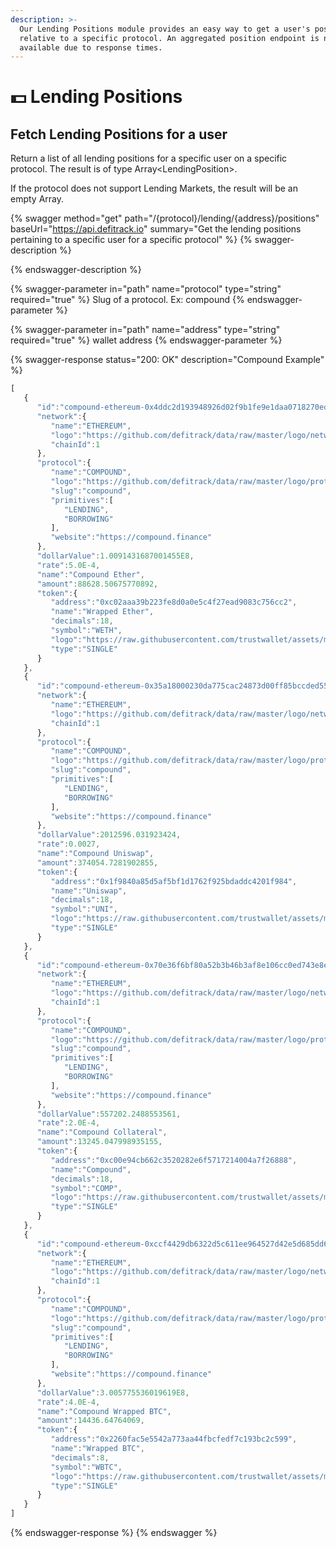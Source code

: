 ```yaml
---
description: >-
  Our Lending Positions module provides an easy way to get a user's position
  relative to a specific protocol. An aggregated position endpoint is not
  available due to response times.
---
```


# 💵 Lending Positions

## &#x20;Fetch Lending Positions for a user

Return a list of all lending positions for a specific user on a specific protocol. The result is of type Array\<LendingPosition>.&#x20;

If the protocol does not support Lending Markets, the result will be an empty Array.&#x20;

{% swagger method="get" path="/{protocol}/lending/{address}/positions" baseUrl="https://api.defitrack.io" summary="Get the lending positions pertaining to a specific user for a specific protocol" %}
{% swagger-description %}

{% endswagger-description %}

{% swagger-parameter in="path" name="protocol" type="string" required="true" %}
Slug of a protocol. Ex: compound
{% endswagger-parameter %}

{% swagger-parameter in="path" name="address" type="string" required="true" %}
wallet address
{% endswagger-parameter %}

{% swagger-response status="200: OK" description="Compound Example" %}
```javascript
[
   {
      "id":"compound-ethereum-0x4ddc2d193948926d02f9b1fe9e1daa0718270ed5",
      "network":{
         "name":"ETHEREUM",
         "logo":"https://github.com/defitrack/data/raw/master/logo/network/ethereum.png",
         "chainId":1
      },
      "protocol":{
         "name":"COMPOUND",
         "logo":"https://github.com/defitrack/data/raw/master/logo/protocol/compound.png",
         "slug":"compound",
         "primitives":[
            "LENDING",
            "BORROWING"
         ],
         "website":"https://compound.finance"
      },
      "dollarValue":1.0091431687001455E8,
      "rate":5.0E-4,
      "name":"Compound Ether",
      "amount":88628.50675770892,
      "token":{
         "address":"0xc02aaa39b223fe8d0a0e5c4f27ead9083c756cc2",
         "name":"Wrapped Ether",
         "decimals":18,
         "symbol":"WETH",
         "logo":"https://raw.githubusercontent.com/trustwallet/assets/master/blockchains/ethereum/assets/0xC02aaA39b223FE8D0A0e5C4F27eAD9083C756Cc2/logo.png",
         "type":"SINGLE"
      }
   },
   {
      "id":"compound-ethereum-0x35a18000230da775cac24873d00ff85bccded550",
      "network":{
         "name":"ETHEREUM",
         "logo":"https://github.com/defitrack/data/raw/master/logo/network/ethereum.png",
         "chainId":1
      },
      "protocol":{
         "name":"COMPOUND",
         "logo":"https://github.com/defitrack/data/raw/master/logo/protocol/compound.png",
         "slug":"compound",
         "primitives":[
            "LENDING",
            "BORROWING"
         ],
         "website":"https://compound.finance"
      },
      "dollarValue":2012596.031923424,
      "rate":0.0027,
      "name":"Compound Uniswap",
      "amount":374054.7281902855,
      "token":{
         "address":"0x1f9840a85d5af5bf1d1762f925bdaddc4201f984",
         "name":"Uniswap",
         "decimals":18,
         "symbol":"UNI",
         "logo":"https://raw.githubusercontent.com/trustwallet/assets/master/blockchains/ethereum/assets/0x1f9840a85d5aF5bf1D1762F925BDADdC4201F984/logo.png",
         "type":"SINGLE"
      }
   },
   {
      "id":"compound-ethereum-0x70e36f6bf80a52b3b46b3af8e106cc0ed743e8e4",
      "network":{
         "name":"ETHEREUM",
         "logo":"https://github.com/defitrack/data/raw/master/logo/network/ethereum.png",
         "chainId":1
      },
      "protocol":{
         "name":"COMPOUND",
         "logo":"https://github.com/defitrack/data/raw/master/logo/protocol/compound.png",
         "slug":"compound",
         "primitives":[
            "LENDING",
            "BORROWING"
         ],
         "website":"https://compound.finance"
      },
      "dollarValue":557202.2488553561,
      "rate":2.0E-4,
      "name":"Compound Collateral",
      "amount":13245.047998935155,
      "token":{
         "address":"0xc00e94cb662c3520282e6f5717214004a7f26888",
         "name":"Compound",
         "decimals":18,
         "symbol":"COMP",
         "logo":"https://raw.githubusercontent.com/trustwallet/assets/master/blockchains/ethereum/assets/0xc00e94Cb662C3520282E6f5717214004A7f26888/logo.png",
         "type":"SINGLE"
      }
   },
   {
      "id":"compound-ethereum-0xccf4429db6322d5c611ee964527d42e5d685dd6a",
      "network":{
         "name":"ETHEREUM",
         "logo":"https://github.com/defitrack/data/raw/master/logo/network/ethereum.png",
         "chainId":1
      },
      "protocol":{
         "name":"COMPOUND",
         "logo":"https://github.com/defitrack/data/raw/master/logo/protocol/compound.png",
         "slug":"compound",
         "primitives":[
            "LENDING",
            "BORROWING"
         ],
         "website":"https://compound.finance"
      },
      "dollarValue":3.005775536019619E8,
      "rate":4.0E-4,
      "name":"Compound Wrapped BTC",
      "amount":14436.64764069,
      "token":{
         "address":"0x2260fac5e5542a773aa44fbcfedf7c193bc2c599",
         "name":"Wrapped BTC",
         "decimals":8,
         "symbol":"WBTC",
         "logo":"https://raw.githubusercontent.com/trustwallet/assets/master/blockchains/ethereum/assets/0x2260FAC5E5542a773Aa44fBCfeDf7C193bc2C599/logo.png",
         "type":"SINGLE"
      }
   }
]
```
{% endswagger-response %}
{% endswagger %}
